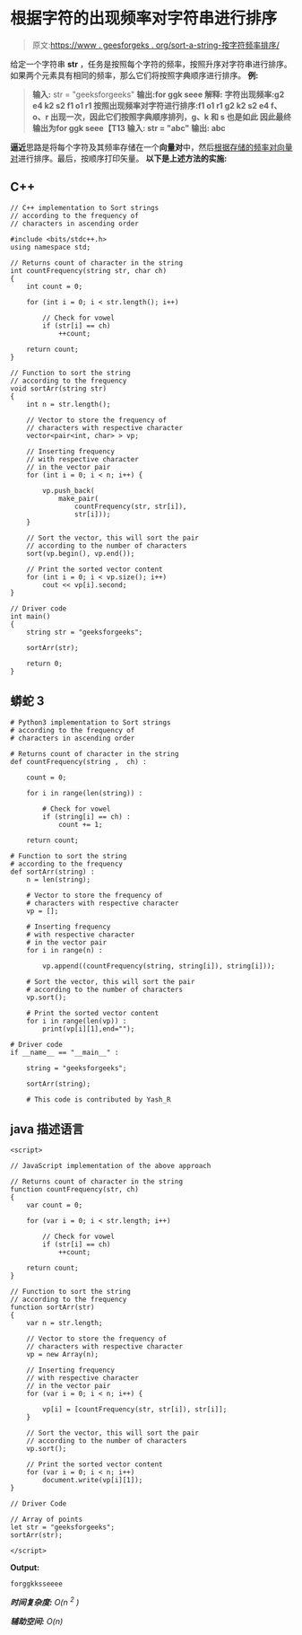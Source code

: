 # 根据字符的出现频率对字符串进行排序

> 原文:[https://www . geesforgeks . org/sort-a-string-按字符频率排序/](https://www.geeksforgeeks.org/sort-a-string-according-to-the-frequency-of-characters/)

给定一个字符串 **str** ，任务是按照每个字符的频率，按照升序对字符串进行排序。如果两个元素具有相同的频率，那么它们将按照字典顺序进行排序。
**例:**

> **输入:** str = "geeksforgeeks"
> **输出:**for ggk seee
> **解释:**
> 字符出现频率:g2 e4 k2 s2 f1 o1 r1
> 按照出现频率对字符进行排序:f1 o1 r1 g2 k2 s2 e4
> f、o、r 出现一次，因此它们按照字典顺序排列，g、k 和 s 也是如此
> 因此最终输出为**for ggk seee【T13
> **输入:** str = "abc"
> **输出:** abc**

**逼近**思路是将每个字符及其频率存储在一个**向量对**中，然后[根据存储的频率对向量对](https://www.geeksforgeeks.org/sorting-vector-of-pairs-in-c-set-1-sort-by-first-and-second/)进行排序。最后，按顺序打印矢量。
**以下是上述方法的实施:**

## C++

```
// C++ implementation to Sort strings
// according to the frequency of
// characters in ascending order

#include <bits/stdc++.h>
using namespace std;

// Returns count of character in the string
int countFrequency(string str, char ch)
{
    int count = 0;

    for (int i = 0; i < str.length(); i++)

        // Check for vowel
        if (str[i] == ch)
            ++count;

    return count;
}

// Function to sort the string
// according to the frequency
void sortArr(string str)
{
    int n = str.length();

    // Vector to store the frequency of
    // characters with respective character
    vector<pair<int, char> > vp;

    // Inserting frequency
    // with respective character
    // in the vector pair
    for (int i = 0; i < n; i++) {

        vp.push_back(
            make_pair(
                countFrequency(str, str[i]),
                str[i]));
    }

    // Sort the vector, this will sort the pair
    // according to the number of characters
    sort(vp.begin(), vp.end());

    // Print the sorted vector content
    for (int i = 0; i < vp.size(); i++)
        cout << vp[i].second;
}

// Driver code
int main()
{
    string str = "geeksforgeeks";

    sortArr(str);

    return 0;
}
```

## 蟒蛇 3

```
# Python3 implementation to Sort strings
# according to the frequency of
# characters in ascending order

# Returns count of character in the string
def countFrequency(string ,  ch) :

    count = 0;

    for i in range(len(string)) :

        # Check for vowel
        if (string[i] == ch) :
            count += 1;

    return count;

# Function to sort the string
# according to the frequency
def sortArr(string) :
    n = len(string);

    # Vector to store the frequency of
    # characters with respective character
    vp = [];

    # Inserting frequency
    # with respective character
    # in the vector pair
    for i in range(n) :

        vp.append((countFrequency(string, string[i]), string[i]));

    # Sort the vector, this will sort the pair
    # according to the number of characters
    vp.sort();

    # Print the sorted vector content
    for i in range(len(vp)) :
        print(vp[i][1],end="");

# Driver code
if __name__ == "__main__" :

    string = "geeksforgeeks";

    sortArr(string);

    # This code is contributed by Yash_R
```

## java 描述语言

```
<script>

// JavaScript implementation of the above approach

// Returns count of character in the string
function countFrequency(str, ch)
{
    var count = 0;

    for (var i = 0; i < str.length; i++)

        // Check for vowel
        if (str[i] == ch)
            ++count;

    return count;
}

// Function to sort the string
// according to the frequency
function sortArr(str)
{
    var n = str.length;

    // Vector to store the frequency of
    // characters with respective character
    vp = new Array(n);

    // Inserting frequency
    // with respective character
    // in the vector pair
    for (var i = 0; i < n; i++) {

        vp[i] = [countFrequency(str, str[i]), str[i]];
    }

    // Sort the vector, this will sort the pair
    // according to the number of characters
    vp.sort();

    // Print the sorted vector content
    for (var i = 0; i < n; i++)
        document.write(vp[i][1]);
}

// Driver Code

// Array of points
let str = "geeksforgeeks";
sortArr(str);

</script>
```

**Output:** 

```
forggkksseeee
```

***时间复杂度:** O(n <sup>2</sup> )*

***辅助空间:** O(n)*